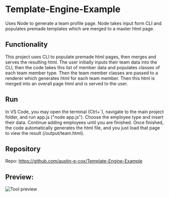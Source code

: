 # Template-Engine-Example
Uses Node to generate a team profile page. Node takes input form CLI and populates premade templates which are merged to a master html page.

## Functionality
This project uses CLI to populate premade html pages, then merges and serves the resulting html. The user initially inputs their team data into the CLI, then the code takes this list of member data and populates classes of each team member type. Then the team member classes are passed to a renderer which generates html for each team member. Then this html is merged into an overall page html and is served to the user.

## Run
In VS Code, you may open the terminal (Ctrl+\`), navigate to the main project folder, and run app.js ("node app.js").
Choose the employee type and insert their data. Continue adding employees until you are finished. Once finished, the code automatically generates the html file, and you just load that page to view the result (/output/team.html).

## Repository
Repo: https://github.com/austin-e-cox/Template-Engine-Example

## Preview:
![Tool preview](/preview.gif?raw=true "Tool Preview")

